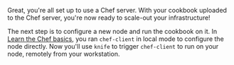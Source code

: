 Great, you're all set up to use a Chef server. With your cookbook uploaded to the Chef server, you're now ready to scale-out your infrastructure!

The next step is to configure a new node and run the cookbook on it. In [Learn the Chef basics](/learn-the-basics/windows/), you ran `chef-client` in local mode to configure the node directly. Now you'll use `knife` to trigger `chef-client` to run on your node, remotely from your workstation.

